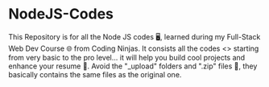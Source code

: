 # NodeJS-Codes
This Repository is for all the Node JS codes 🖥️, learned during my Full-Stack Web Dev Course 🌐 from Coding Ninjas.
It consists all the codes <> starting from very basic to the pro level... 
it will help you build cool projects and enhance your resume 📝. 
Avoid the "_upload" folders and ".zip" files 📂, they basically contains the same files as the original one.
